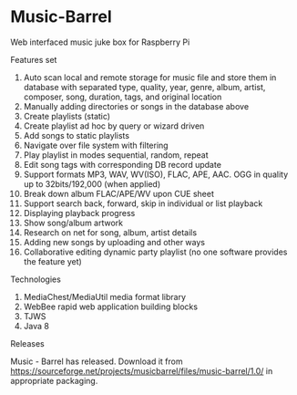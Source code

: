 Music-Barrel
============

Web interfaced music juke box for Raspberry Pi

Features set

1. Auto scan local and remote storage for music file and store them in database with
  separated type, quality, year, genre, album, artist, composer, song, duration, tags,
  and original location
2. Manually adding directories or songs in the database above
3. Create playlists (static)
4. Create playlist ad hoc by query or wizard driven
5. Add songs to static playlists
6. Navigate over file system with filtering
7. Play playlist in modes sequential, random, repeat
8. Edit song tags with corresponding DB record update
9. Support formats MP3, WAV, WV(ISO), FLAC, APE, AAC. OGG in quality up to 32bits/192,000 (when applied)
10. Break down album FLAC/APE/WV upon CUE sheet
11. Support search back, forward, skip in individual or list playback
12. Displaying playback progress
13. Show song/album artwork
14. Research on net for song, album, artist details
15. Adding new songs by uploading and other ways
16. Collaborative editing dynamic party playlist (no one software provides the feature yet)

Technologies

1. MediaChest/MediaUtil media format library
2. WebBee rapid web application building blocks
3. TJWS
4. Java 8

Releases

Music - Barrel has released. Download it from
https://sourceforge.net/projects/musicbarrel/files/music-barrel/1.0/
in appropriate packaging.
